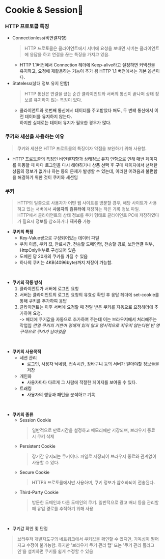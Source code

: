 # Cookie & Session📌

### HTTP 프로토콜 특징
* Connectionless(비연결지향)
  > HTTP 프로토콜은 클라이언트에서 서버에 요청을 보내면 서버는 클라이언트에 응답을 하고 연결을 끊는 특징을 가지고 있음.
  * HTTP 1.1버전에서 Connection 헤더에 Keep-alive라고 설정하면 커넥션을 유지하고, 요청에 재활용하는 기능이 추가 됨
    HTTP 1.1 버전에서는 기본 옵션이다.
* Stateless(상태 정보 유지 안함)
  > HTTP 통신은 연결을 끊는 순간 클라이언트와 서버의 통신이 끝나며 상태 정보를 유지하지 않는 특징이 있다.
  * 클라이언트와 첫번째 통신에서 데이터를 주고받았다 해도, 두 번쨰 통신에서 이전 데이터를 유지하지 않는다.   
    하지만 실제로는 데이터 유지가 필요한 경우가 많다.

### 쿠키와 세션을 사용하는 이유
> 쿠키와 세션은 HTTP 프로토콜의 특징이자 약점을 보완하기 위해 사용함.
* HTTP 프로토콜의 특징인 비연결지향과 상태정보 유지 안함으로 인해 매번 페이지를 이동할 때 마다 로그인을 다시 해야하거나
  상품 선택 후 구매 페이지에서 선택한 상품의 정보가 없거나 하는 등의 문제가 발생할 수 있는데,
  이러한 어려움과 불편함을 해결하기 위한 것이 쿠키와 세션임

### 쿠키
> HTTP의 일종으로 사용자가 어떤 웹 사이트를 방문할 경우, 해당 사이트가 사용하고 있는 서버에서 **사용자의 컴퓨터에** 저장하는 작은 기록 정보 파일.        
> HTTP에서 클라이언트의 상태 정보를 쿠키 형태로 클라이언트 PC에 저장하였다가 필요시 정보를 참조하거나 **재사용** 가능
* **쿠키의 특징**
  * Key-Value쌍으로 구성되어있는 데이터 파일
  * 쿠키 이름, 쿠키 값, 만료시간, 전송할 도메인명, 전송할 경로, 보안연결 여부, HttpOnly여부로 구성되어 있음
  * 도메인 당 20개의 쿠키를 가질 수 있음
  * 하나의 쿠키는 4KB(4096byte)까지 저장이 가능함.

<br>

* **쿠키의 작동 방식**
  1. 클라이언트가 서버에 로그인 요청
  2. 서버는 클라이언트의 로그인 요청의 유효성 확인 후 응답 헤더에 set-cookie를 통해 쿠키를 추가하여 응답
  3. 클라이언트는 이후 서버에 요청할 때 전달 받은 쿠키를 자동으로 요청헤더에 추가하여 요청.      
     -> 헤더에 쿠기값을 자동으로 추가하여 주는데 이는 브라우저에서 처리해주는 작업임
  *만일 쿠키의 기한이 정해져 있지 않고 명시적으로 지우지 않는다면 반 영구적으로 쿠키가 남아있음*

<br>

* **쿠키의 사용목적**
  * 세션 관리
    * 로그인, 사용자 닉네임, 접속시간, 장바구니 등의 서버가 알아야할 정보들을 저장
  * 개인화
    * 사용자마다 다르게 그 사람에 적절한 페이지를 보여줄 수 있다.
  * 트래킹
    * 사용자의 행동과 패턴을 분석하고 기록

<br>

* **쿠키의 종류**
  * Session Cookie
    > 일반적으로 만료시간을 설정하고 메모리에만 저장되며, 브라우저 종료 시 쿠키 삭제
  * Persistent Cookie
    > 장기간 유지되는 쿠키이다. 파일로 저장되어 브라우저 종료와 관계없이 사용할 수 있다.
  * Secure Cookie
    > HTTPS 프로토콜에서만 사용하며, 쿠키 정보가 암호화되어 전송된다.
  * Third-Party Cookie
    > 방문한 도메인과 다른 도메인의 쿠기. 일반적으로 광고 배너 등을 관리할 때 유입 경로를 추적하기 위해 사용

<br>

* 쿠키값 확인 및 단점
> 브라우저 개발자도구의 네트워크에서 쿠키값을 확인할 수 있지만, 가독성이 떨어지고 수정이 불가능함.
> 하지만 '브라우저 쿠키 관리 탭' 또는 '쿠키 관리 플러그인'을 설치하면 쿠키를 쉽게 수정할 수 있음
